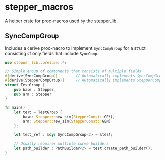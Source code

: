 # stepper_macros

[stepper_lib]: https://github.com/SamueLNoesslboeck/stepper_lib

A helper crate for proc-macros used by the [stepper_lib].

## SyncCompGroup

Includes a derive proc-macro to implement `SyncCompGroup` for a struct consisting of only fields that include `SyncComp`.

```rust
use stepper_lib::prelude::*;

// Simple group of components that consists of multiple fields
#[derive(SyncCompGroup)]        // Automatically implements SyncCompGroup
#[derive(StepperCompGroup)]     // Automatically implements StepperCompGroup
struct TestGroup {
    pub base : Stepper,
    pub arm : Stepper
}

fn main() {
    let test = TestGroup {
        base: Stepper::new_sim(StepperConst::GEN),
        arm: Stepper::new_sim(StepperConst::GEN)
    };

    let test_ref : &dyn SyncCompGroup<2> = &test;

    // Usually requires multiple curve builders
    let path_builder : PathBuilder<2> = test.create_path_builder();
}
```
